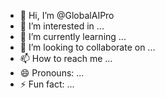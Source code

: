 - 👋 Hi, I’m @GlobalAIPro
- 👀 I’m interested in ...
- 🌱 I’m currently learning ...
- 💞️ I’m looking to collaborate on ...
- 📫 How to reach me ...
- 😄 Pronouns: ...
- ⚡ Fun fact: ...

<!---
GlobalAIPro/GlobalAIPro is a ✨ special ✨ repository because its `README.md` (this file) appears on your GitHub profile.
You can click the Preview link to take a look at your changes.
--->
